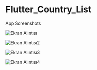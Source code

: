 # Flutter_Country_List

App Screenshots

![Ekran Alıntısı](https://user-images.githubusercontent.com/25149142/120121533-b5966480-c1ac-11eb-9501-9c5fd93bb308.PNG)

![Ekran Alıntısı2](https://user-images.githubusercontent.com/25149142/120121538-bb8c4580-c1ac-11eb-8636-6b7cd0f36115.PNG)

![Ekran Alıntısı3](https://user-images.githubusercontent.com/25149142/120121539-bdee9f80-c1ac-11eb-8e9c-0c64da616877.PNG)

![Ekran Alıntısı4](https://user-images.githubusercontent.com/25149142/120121687-892f1800-c1ad-11eb-9a5d-9f3a169d8e89.PNG)
